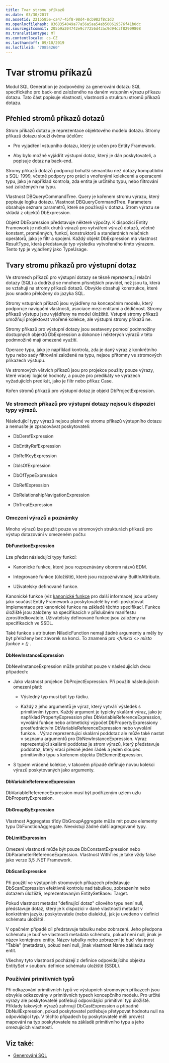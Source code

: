 ```yaml
---
title: Tvar stromu příkazů
ms.date: 03/30/2017
ms.assetid: 2215585e-ca47-45f8-98d4-8cb982f8c1d3
ms.openlocfilehash: 8368354049a77a56a5aa54ab500619576f41b0dc
ms.sourcegitcommit: 205b9a204742e9c77256d43ac9d94c3f82909808
ms.translationtype: MT
ms.contentlocale: cs-CZ
ms.lasthandoff: 09/10/2019
ms.locfileid: "70854260"
---
```

# <a name="the-shape-of-the-command-trees"></a>Tvar stromu příkazů

Modul SQL Generation je zodpovědný za generování dotazu SQL specifického pro back-end založeného na daném vstupním výrazu příkazu dotazu. Tato část popisuje vlastnosti, vlastnosti a strukturu stromů příkazů dotazu.

## <a name="query-command-trees-overview"></a>Přehled stromů příkazů dotazů

Strom příkazů dotazu je reprezentace objektového modelu dotazu. Stromy příkazů dotazu slouží dvěma účelům:

- Pro vyjádření vstupního dotazu, který je určen pro Entity Framework.

- Aby bylo možné vyjádřit výstupní dotaz, který je dán poskytovateli, a popisuje dotaz na back-end.

Stromy příkazů dotazů podporují bohatší sémantiku než dotazy kompatibilní s SQL: 1999, včetně podpory pro práci s vnořenými kolekcemi a operacemi typu, jako je například kontrola, zda entita je určitého typu, nebo filtrování sad založených na typu.

Vlastnost DBQueryCommandTree. Query je kořenem stromu výrazu, který popisuje logiku dotazu. Vlastnost DBQueryCommandTree. Parameters obsahuje seznam parametrů, které se používají v dotazu. Strom výrazu se skládá z objektů DbExpression.

Objekt DbExpression představuje některé výpočty. K dispozici Entity Framework je několik druhů výrazů pro vytváření výrazů dotazů, včetně konstant, proměnných, funkcí, konstruktorů a standardních relačních operátorů, jako je filtr a spojení. Každý objekt DbExpression má vlastnost ResultType, která představuje typ výsledku vytvořeného tímto výrazem. Tento typ je vyjádřený jako TypeUsage.

## <a name="shapes-of-the-output-query-command-tree"></a>Tvary stromu příkazů pro výstupní dotaz

Ve stromech příkazů pro výstupní dotazy se těsně reprezentují relační dotazy (SQL) a dodržují se mnohem přísnějších pravidel, než jsou ta, která se vztahují na stromy příkazů dotazů. Obvykle obsahují konstrukce, které jsou snadno přeloženy do jazyka SQL.

Stromy vstupních příkazů jsou vyjádřeny na koncepčním modelu, který podporuje navigační vlastnosti, asociace mezi entitami a dědičnost. Stromy příkazů výstupu jsou vyjádřeny na model úložiště. Vstupní stromy příkazů umožňují projektovat vnořené kolekce, ale výstupní stromy příkazů ne.

Stromy příkazů pro výstupní dotazy jsou sestaveny pomocí podmnožiny dostupných objektů DbExpression a dokonce i některých výrazů v této podmnožině mají omezené využití.

Operace typu, jako je například kontrola, zda je daný výraz z konkrétního typu nebo sady filtrování založené na typu, nejsou přítomny ve stromových příkazech výstupu.

Ve stromových větvích příkazů jsou pro projekce použity pouze výrazy, které vracejí logické hodnoty, a pouze pro predikáty ve výrazech vyžadujících predikát, jako je filtr nebo příkaz Case.

Kořen stromů příkazů pro výstupní dotaz je objekt DbProjectExpression.

### <a name="expression-types-not-present-in-output-query-command-trees"></a>Ve stromech příkazů pro výstupní dotazy nejsou k dispozici typy výrazů.

Následující typy výrazů nejsou platné ve stromu příkazů výstupního dotazu a nemusíte je zpracovávat poskytovateli:

- DbDerefExpression

- DbEntityRefExpression

- DbRefKeyExpression

- DbIsOfExpression

- DbOfTypeExpression

- DbRefExpression

- DbRelationshipNavigationExpression

- DbTreatExpression

### <a name="expression-restrictions-and-notes"></a>Omezení výrazů a poznámky

Mnoho výrazů lze použít pouze ve stromových strukturách příkazů pro výstup dotazování v omezeném počtu:

#### <a name="dbfunctionexpression"></a>DbFunctionExpression

Lze předat následující typy funkcí:

- Kanonické funkce, které jsou rozpoznávány oborem názvů EDM.

- Integrované funkce (úložiště), které jsou rozpoznávány BuiltInAttribute.

- Uživatelsky definované funkce.

Kanonické funkce (viz [kanonické funkce](./language-reference/canonical-functions.md) pro další informace) jsou určeny jako součást Entity Framework a poskytovatelé by měli poskytovat implementace pro kanonické funkce na základě těchto specifikací. Funkce úložiště jsou založeny na specifikacích v příslušném manifestu zprostředkovatele. Uživatelsky definované funkce jsou založeny na specifikacích ve SSDL.

Také funkce s atributem NiladicFunction nemají žádné argumenty a měly by být přeloženy bez závorek na konci.  To znamená pro  *\<funkci*  *\<> místo funkce > ()* .

#### <a name="dbnewinstanceexpression"></a>DbNewInstanceExpression

DbNewInstanceExpression může probíhat pouze v následujících dvou případech:

- Jako vlastnost projekce DbProjectExpression.  Při použití následujících omezení platí:

  - Výsledný typ musí být typ řádku.

  - Každý z jeho argumentů je výraz, který vytváří výsledek s primitivním typem. Každý argument je typicky skalární výraz, jako je například PropertyExpression přes DbVariableReferenceExpression, vyvolání funkce nebo aritmetický výpočet DbPropertyExpressiony prostřednictvím DbVariableReferenceExpression nebo vyvolání funkce. . Výraz reprezentující skalární poddotaz ale může také nastat v seznamu argumentů pro DbNewInstanceExpression. Výraz reprezentující skalární poddotaz je strom výrazů, který představuje poddotaz, který vrací přesně jeden řádek a jeden sloupec primitivního typu s kořenem objektu DbElementExpression.

- S typem vrácené kolekce, v takovém případě definuje novou kolekci výrazů poskytovaných jako argumenty.

#### <a name="dbvariablereferenceexpression"></a>DbVariableReferenceExpression

DbVariableReferenceExpression musí být podřízeným uzlem uzlu DbPropertyExpression.

#### <a name="dbgroupbyexpression"></a>DbGroupByExpression

Vlastnost Aggregates třídy DbGroupAggregate může mít pouze elementy typu DbFunctionAggregate. Neexistují žádné další agregované typy.

#### <a name="dblimitexpression"></a>DbLimitExpression

Omezení vlastnosti může být pouze DbConstantExpression nebo DbParameterReferenceExpression. Vlastnost WithTies je také vždy false jako verze 3,5 .NET Framework.

#### <a name="dbscanexpression"></a>DbScanExpression

Při použití ve výstupních stromových příkazech představuje DbScanExpression efektivně kontrolu nad tabulkou, zobrazením nebo dotazem úložiště, reprezentovaným EntitySetBase:: Target.

Pokud vlastnost metadat "definující dotaz" cílového typu není null, představuje dotaz, který je k dispozici v dané vlastnosti metadat v konkrétním jazyku poskytovatele (nebo dialektu), jak je uvedeno v definici schématu úložiště.

V opačném případě cíl představuje tabulku nebo zobrazení. Jeho předpona schématu je buď ve vlastnosti metadata schématu, pokud není null, jinak je název kontejneru entity.  Název tabulky nebo zobrazení je buď vlastnost "Table" (metadata), pokud není null, jinak vlastnost Name základu sady entit.

Všechny tyto vlastnosti pocházejí z definice odpovídajícího objektu EntitySet v souboru definice schématu úložiště (SSDL).

### <a name="using-primitive-types"></a>Používání primitivních typů

Při odkazování primitivních typů ve výstupních stromových příkazech jsou obvykle odkazovány v primitivních typech koncepčního modelu. Pro určité výrazy ale poskytovatelé potřebují odpovídající primitivní typ úložiště. Příklady takových výrazů zahrnují DbCastExpression a případně DbNullExpression, pokud poskytovatel potřebuje přetypovat hodnotu null na odpovídající typ. V těchto případech by poskytovatelé měli provést mapování na typ poskytovatele na základě primitivního typu a jeho omezujících vlastností.

## <a name="see-also"></a>Viz také:

- [Generování SQL](sql-generation.md)
